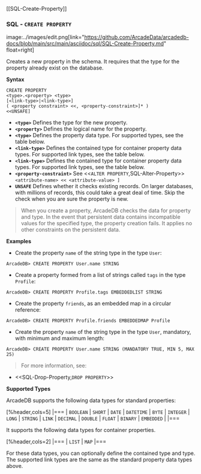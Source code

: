 [[SQL-Create-Property]]
### SQL - `CREATE PROPERTY` 
image:../images/edit.png[link="https://github.com/ArcadeData/arcadedb-docs/blob/main/src/main/asciidoc/sql/SQL-Create-Property.md" float=right]

Creates a new property in the schema.  It requires that the type for the property already exist on the database.

**Syntax**

```
CREATE PROPERTY 
<type>.<property> <type> 
[<link-type>|<link-type>] 
( <property constraint> <<, <property-constraint>]* ) 
<<UNSAFE]
```

- **`<type>`** Defines the type for the new property.
- **`<property>`** Defines the logical name for the property.
- **`<type>`** Defines the property data type.  For supported types, see the table below.
- **`<link-type>`** Defines the contained type for container property data types.  For supported link types, see the table below.
- **`<link-type>`** Defines the contained type for container property data types.  For supported link types, see the table below.
- **`<property-constraint>`** See <<`ALTER PROPERTY`,SQL-Alter-Property>> `<attribute-name> << <attribute-value> ]`
- **`UNSAFE`** Defines whether it checks existing records.  On larger databases, with millions of records, this could take a great deal of time.  Skip the check when you are sure the property is new.


>When you create a property, ArcadeDB checks the data for property and type.  In the event that persistent data contains incompatible values for the specified type, the property creation fails.  It applies no other constraints on the persistent data.

**Examples**

- Create the property `name` of the string type in the type `User`:

```
ArcadeDB> CREATE PROPERTY User.name STRING
```

- Create a property formed from a list of strings called `tags` in the type `Profile`:

```
ArcadeDB> CREATE PROPERTY Profile.tags EMBEDDEDLIST STRING
```

- Create the property `friends`, as an embedded map in a circular reference:

```
ArcadeDB> CREATE PROPERTY Profile.friends EMBEDDEDMAP Profile
```

- Create the property `name` of the string type in the type `User`, mandatory, with minimum and maximum length:

```
ArcadeDB> CREATE PROPERTY User.name STRING (MANDATORY TRUE, MIN 5, MAX 25)  
```



>For more information, see:

- <<SQL-Drop-Property,`DROP PROPERTY`>>


**Supported Types**

ArcadeDB supports the following data types for standard properties:

[%header,cols=5]
|===
| `BOOLEAN` | `SHORT` | `DATE` | `DATETIME` | `BYTE`
| `INTEGER` | `LONG` | `STRING` | `LINK` | `DECIMAL` 
| `DOUBLE` | `FLOAT` | `BINARY` | `EMBEDDED` | 
|===

It supports the following data types for container properties.  

[%header,cols=2]
|===
| `LIST` |  `MAP`
|===

For these data types, you can optionally define the contained type and type.  The supported link types are the same as the standard property data types above.


